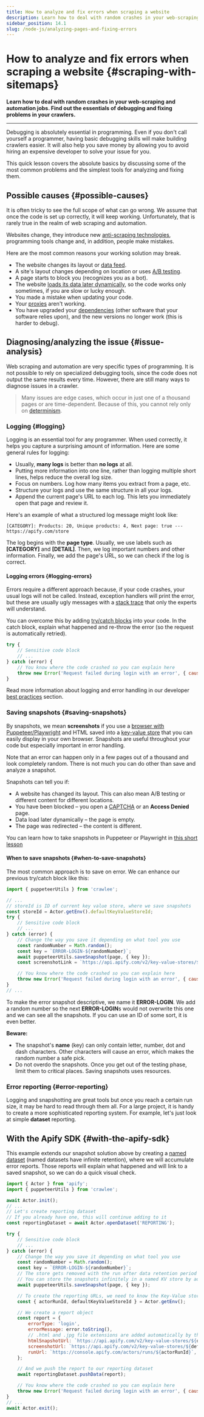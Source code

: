 ```yaml
---
title: How to analyze and fix errors when scraping a website
description: Learn how to deal with random crashes in your web-scraping and automation jobs. Find out the essentials of debugging and fixing problems in your crawlers.
sidebar_position: 14.1
slug: /node-js/analyzing-pages-and-fixing-errors
---
```


# How to analyze and fix errors when scraping a website {#scraping-with-sitemaps}

**Learn how to deal with random crashes in your web-scraping and automation jobs. Find out the essentials of debugging and fixing problems in your crawlers.**

---

Debugging is absolutely essential in programming. Even if you don't call yourself a programmer, having basic debugging skills will make building crawlers easier. It will also help you save money by allowing you to avoid hiring an expensive developer to solve your issue for you.

This quick lesson covers the absolute basics by discussing some of the most common problems and the simplest tools for analyzing and fixing them.

## Possible causes {#possible-causes}

It is often tricky to see the full scope of what can go wrong. We assume that once the code is set up correctly, it will keep working. Unfortunately, that is rarely true in the realm of web scraping and automation.

Websites change, they introduce new [anti-scraping technologies](../../webscraping/anti_scraping/index.md), programming tools change and, in addition, people make mistakes.

Here are the most common reasons your working solution may break.

- The website changes its layout or [data feed](https://www.datafeedwatch.com/academy/data-feed).
- A site's layout changes depending on location or uses [A/B testing](https://www.youtube.com/watch?v=XDoKXaGrUxE&feature=youtu.be).
- A page starts to block you (recognizes you as a bot).
- The website [loads its data later dynamically](./dealing_with_dynamic_pages.md), so the code works only sometimes, if you are slow or lucky enough.
- You made a mistake when updating your code.
- Your [proxies](../../webscraping/anti_scraping/mitigation/proxies.md) aren't working.
- You have upgraded your [dependencies](https://www.quora.com/What-is-a-dependency-in-coding) (other software that your software relies upon), and the new versions no longer work (this is harder to debug).

## Diagnosing/analyzing the issue {#issue-analysis}

Web scraping and automation are very specific types of programming. It is not possible to rely on specialized debugging tools, since the code does not output the same results every time. However, there are still many ways to diagnose issues in a crawler.

> Many issues are edge cases, which occur in just one of a thousand pages or are time-dependent. Because of this, you cannot rely only on [determinism](https://en.wikipedia.org/wiki/Deterministic_algorithm).

### Logging {#logging}

Logging is an essential tool for any programmer. When used correctly, it helps you capture a surprising amount of information. Here are some general rules for logging:

- Usually, **many logs** is better than **no logs** at all.
- Putting more information into one line, rather than logging multiple short lines, helps reduce the overall log size.
- Focus on numbers. Log how many items you extract from a page, etc.
- Structure your logs and use the same structure in all your logs.
- Append the current page's URL to each log. This lets you immediately open that page and review it.

Here's an example of what a structured log message might look like:

```text
[CATEGORY]: Products: 20, Unique products: 4, Next page: true --- https://apify.com/store
```

The log begins with the **page type**. Usually, we use labels such as **\[CATEGORY\]** and **\[DETAIL\]**. Then, we log important numbers and other information. Finally, we add the page's URL, so we can check if the log is correct.

#### Logging errors {#logging-errors}

Errors require a different approach because, if your code crashes, your usual logs will not be called. Instead, exception handlers will print the error, but these are usually ugly messages with a [stack trace](https://en.wikipedia.org/wiki/Stack_trace) that only the experts will understand.

You can overcome this by adding [try/catch blocks](https://developer.mozilla.org/en-US/docs/Web/JavaScript/Reference/Statements/try...catch) into your code. In the catch block, explain what happened and re-throw the error (so the request is automatically retried).

```javascript
try {
    // Sensitive code block
    // ...
} catch (error) {
    // You know where the code crashed so you can explain here
    throw new Error('Request failed during login with an error', { cause: error });
}
```

Read more information about logging and error handling in our developer [best practices](../../webscraping/web_scraping_for_beginners/best_practices.md) section.

### Saving snapshots {#saving-snapshots}

By snapshots, we mean **screenshots** if you use a [browser with Puppeteer/Playwright](../../webscraping/puppeteer_playwright/index.md) and HTML saved into a [key-value store](https://crawlee.dev/api/core/class/KeyValueStore) that you can easily display in your own browser. Snapshots are useful throughout your code but especially important in error handling.

Note that an error can happen only in a few pages out of a thousand and look completely random. There is not much you can do other than save and analyze a snapshot.

Snapshots can tell you if:

- A website has changed its layout. This can also mean A/B testing or different content for different locations.
- You have been blocked – you open a [CAPTCHA](https://en.wikipedia.org/wiki/CAPTCHA) or an **Access Denied** page.
- Data load later dynamically – the page is empty.
- The page was redirected – the content is different.

You can learn how to take snapshots in Puppeteer or Playwright in [this short lesson](../../webscraping/puppeteer_playwright/page/page_methods.md)

#### When to save snapshots {#when-to-save-snapshots}

The most common approach is to save on error. We can enhance our previous try/catch block like this:

```javascript
import { puppeteerUtils } from 'crawlee';

// ...
// storeId is ID of current key value store, where we save snapshots
const storeId = Actor.getEnv().defaultKeyValueStoreId;
try {
    // Sensitive code block
    // ...
} catch (error) {
    // Change the way you save it depending on what tool you use
    const randomNumber = Math.random();
    const key = `ERROR-LOGIN-${randomNumber}`;
    await puppeteerUtils.saveSnapshot(page, { key });
    const screenshotLink = `https://api.apify.com/v2/key-value-stores/${storeId}/records/${key}.jpg`;

    // You know where the code crashed so you can explain here
    throw new Error('Request failed during login with an error', { cause: error });
}
// ...
```

To make the error snapshot descriptive, we name it **ERROR-LOGIN**. We add a random number so the next **ERROR-LOGIN**s would not overwrite this one and we can see all the snapshots. If you can use an ID of some sort, it is even better.

**Beware:**

- The snapshot's **name** (key) can only contain letter, number, dot and dash characters. Other characters will cause an error, which makes the random number a safe pick.
- Do not overdo the snapshots. Once you get out of the testing phase, limit them to critical places. Saving snapshots uses resources.

### Error reporting {#error-reporting}

Logging and snapshotting are great tools but once you reach a certain run size, it may be hard to read through them all. For a large project, it is handy to create a more sophisticated reporting system. For example, let's just look at simple **dataset** reporting.

## With the Apify SDK {#with-the-apify-sdk}

This example extends our snapshot solution above by creating a [named dataset](/platform/storage#named-and-unnamed-storages) (named datasets have infinite retention), where we will accumulate error reports. Those reports will explain what happened and will link to a saved snapshot, so we can do a quick visual check.

```javascript
import { Actor } from 'apify';
import { puppeteerUtils } from 'crawlee';

await Actor.init();
// ...
// Let's create reporting dataset
// If you already have one, this will continue adding to it
const reportingDataset = await Actor.openDataset('REPORTING');

try {
    // Sensitive code block
    // ...
} catch (error) {
    // Change the way you save it depending on what tool you use
    const randomNumber = Math.random();
    const key = `ERROR-LOGIN-${randomNumber}`;
    // The store gets removed with the run after data retention period so the links will stop working eventually
    // You can store the snapshots infinitely in a named KV store by adding `keyValueStoreName` option
    await puppeteerUtils.saveSnapshot(page, { key });

    // To create the reporting URLs, we need to know the Key-Value store and run IDs
    const { actorRunId, defaultKeyValueStoreId } = Actor.getEnv();

    // We create a report object
    const report = {
        errorType: 'login',
        errorMessage: error.toString(),
        // .html and .jpg file extensions are added automatically by the saveSnapshot function
        htmlSnapshotUrl: `https://api.apify.com/v2/key-value-stores/${defaultKeyValueStoreId}/records/${key}.html`,
        screenshotUrl: `https://api.apify.com/v2/key-value-stores/${defaultKeyValueStoreId}/records/${key}.jpg`,
        runUrl: `https://console.apify.com/actors/runs/${actorRunId}`,
    };

    // And we push the report to our reporting dataset
    await reportingDataset.pushData(report);

    // You know where the code crashed so you can explain here
    throw new Error('Request failed during login with an error', { cause: error });
}
// ...
await Actor.exit();
```
